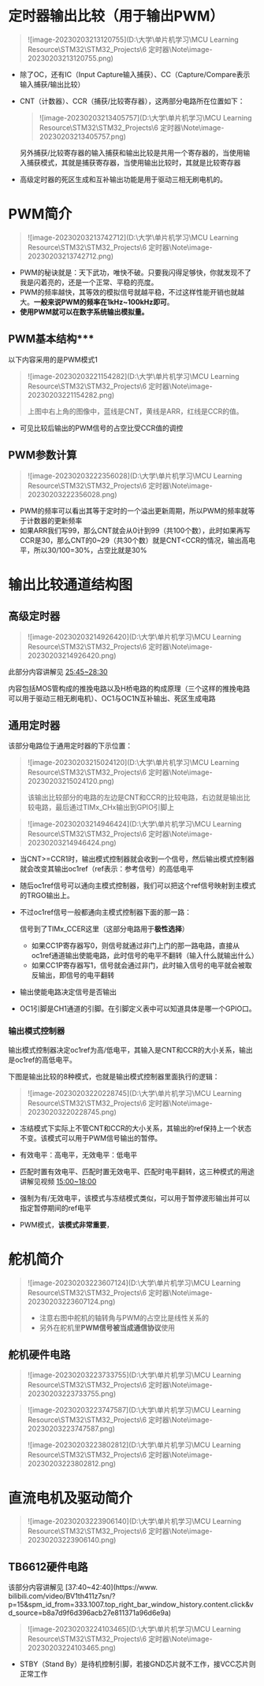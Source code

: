 # 定时器输出比较（用于输出PWM）

> ![image-20230203213120755](D:\大学\单片机学习\MCU Learning Resource\STM32\STM32_Projects\6 定时器\Note\image-20230203213120755.png)

- 除了OC，还有IC（Input Capture输入捕获）、CC（Capture/Compare表示输入捕获/输出比较）

- CNT（计数器）、CCR（捕获/比较寄存器），这两部分电路所在位置如下：

    > ![image-20230203213405757](D:\大学\单片机学习\MCU Learning Resource\STM32\STM32_Projects\6 定时器\Note\image-20230203213405757.png)

    另外捕获/比较寄存器的输入捕获和输出比较是共用一个寄存器的，当使用输入捕获模式，其就是捕获寄存器，当使用输出比较时，其就是比较寄存器

- 高级定时器的死区生成和互补输出功能是用于驱动三相无刷电机的。

# PWM简介

> ![image-20230203213742712](D:\大学\单片机学习\MCU Learning Resource\STM32\STM32_Projects\6 定时器\Note\image-20230203213742712.png)

- PWM的秘诀就是：天下武功，唯快不破。只要我闪得足够快，你就发现不了我是闪着亮的，还是一个正常、平稳的亮度。
- PWM的频率越快，其等效的模拟信号就越平稳，不过这样性能开销也就越大。**一般来说PWM的频率在1kHz~100kHz即可**。  
- **使用PWM就可以在数字系统输出模拟量。**

## PWM基本结构***

以下内容采用的是PWM模式1

> ![image-20230203221154282](D:\大学\单片机学习\MCU Learning Resource\STM32\STM32_Projects\6 定时器\Note\image-20230203221154282.png)
>
> 上图中右上角的图像中，蓝线是CNT，黄线是ARR，红线是CCR的值。

- 可见比较后输出的PWM信号的占空比受CCR值的调控

## PWM参数计算

> ![image-20230203222356028](D:\大学\单片机学习\MCU Learning Resource\STM32\STM32_Projects\6 定时器\Note\image-20230203222356028.png)

- PWM的频率可以看出其等于定时的一个溢出更新周期，所以PWM的频率就等于计数器的更新频率
- 如果ARR我们写99，那么CNT就会从0计到99（共100个数），此时如果再写CCR是30，那么CNT的0~29（共30个数）就是CNT<CCR的情况，输出高电平，所以30/100=30%，占空比就是30%

# 输出比较通道结构图

## 高级定时器

> ![image-20230203214926420](D:\大学\单片机学习\MCU Learning Resource\STM32\STM32_Projects\6 定时器\Note\image-20230203214926420.png)

此部分内容讲解见 [25:45~28:30](https://www.bilibili.com/video/BV1th411z7sn/?p=15&spm_id_from=333.1007.top_right_bar_window_history.content.click&vd_source=b8a7d9f6d396acb27e811371a96d6e9a)

内容包括MOS管构成的推挽电路以及H桥电路的构成原理（三个这样的推挽电路可以用于驱动三相无刷电机）、OC1与OC1N互补输出、死区生成电路

## 通用定时器

该部分电路位于通用定时器的下示位置：

> ![image-20230203215024120](D:\大学\单片机学习\MCU Learning Resource\STM32\STM32_Projects\6 定时器\Note\image-20230203215024120.png)
>
> 该输出比较部分的电路的左边是CNT和CCR的比较电路，右边就是输出比较电路，最后通过TIMx_CHx输出到GPIO引脚上

> ![image-20230203214946424](D:\大学\单片机学习\MCU Learning Resource\STM32\STM32_Projects\6 定时器\Note\image-20230203214946424.png)

- 当CNT>=CCR1时，输出模式控制器就会收到一个信号，然后输出模式控制器就会改变其输出oc1ref（ref表示：参考信号）的高低电平

- 随后oc1ref信号可以通向主模式控制器，我们可以把这个ref信号映射到主模式的TRGO输出上。

- 不过oc1ref信号一般都通向主模式控制器下面的那一路：

    信号到了TIMx_CCER这里（这部分电路用于**极性选择**）

    - 如果CC1P寄存器写0，则信号就通过非门上门的那一路电路，直接从oc1ref通道输出使能电路，此时信号的电平不翻转（输入什么就输出什么）
    - 如果CC1P寄存器写1，信号就会通过非门，此时输入信号的电平就会被取反输出，即信号的电平翻转

- 输出使能电路决定信号是否输出
- OC1引脚是CH1通道的引脚。在引脚定义表中可以知道具体是哪一个GPIO口。

### 输出模式控制器

输出模式控制器决定oc1ref为高/低电平，其输入是CNT和CCR的大小关系，输出是oc1ref的高低电平。

下图是输出比较的8种模式，也就是输出模式控制器里面执行的逻辑：

> ![image-20230203220228745](D:\大学\单片机学习\MCU Learning Resource\STM32\STM32_Projects\6 定时器\Note\image-20230203220228745.png)

- 冻结模式下实际上不管CNT和CCR的大小关系，其输出的ref保持上一个状态不变。该模式可以用于PWM信号输出的暂停。
- 有效电平：高电平，无效电平：低电平
- 匹配时置有效电平、匹配时置无效电平、匹配时电平翻转，这三种模式的用途讲解见视频 [15:00~18:00](https://www.bilibili.com/video/BV1th411z7sn/?p=15&spm_id_from=333.1007.top_right_bar_window_history.content.click&vd_source=b8a7d9f6d396acb27e811371a96d6e9a)

- 强制为有/无效电平，该模式与冻结模式类似，可以用于暂停波形输出并可以指定暂停期间的ref电平
- PWM模式，**该模式非常重要**，

# 舵机简介

> ![image-20230203223607124](D:\大学\单片机学习\MCU Learning Resource\STM32\STM32_Projects\6 定时器\Note\image-20230203223607124.png)
>
> - 注意右图中舵机的轴转角与PWM的占空比是线性关系的
> - 另外在舵机里**PWM信号被当成通信协议**使用

## 舵机硬件电路

> ![image-20230203223733755](D:\大学\单片机学习\MCU Learning Resource\STM32\STM32_Projects\6 定时器\Note\image-20230203223733755.png)

> ![image-20230203223747587](D:\大学\单片机学习\MCU Learning Resource\STM32\STM32_Projects\6 定时器\Note\image-20230203223747587.png)
>
> ![image-20230203223802812](D:\大学\单片机学习\MCU Learning Resource\STM32\STM32_Projects\6 定时器\Note\image-20230203223802812.png)

# 直流电机及驱动简介

> ![image-20230203223906140](D:\大学\单片机学习\MCU Learning Resource\STM32\STM32_Projects\6 定时器\Note\image-20230203223906140.png)

## TB6612硬件电路

该部分内容讲解见 [37:40~42:40](https://www. bilibili.com/video/BV1th411z7sn/?p=15&spm_id_from=333.1007.top_right_bar_window_history.content.click&vd_source=b8a7d9f6d396acb27e811371a96d6e9a)

> ![image-20230203224103465](D:\大学\单片机学习\MCU Learning Resource\STM32\STM32_Projects\6 定时器\Note\image-20230203224103465.png)

- STBY（Stand By）是待机控制引脚，若接GND芯片就不工作，接VCC芯片则正常工作